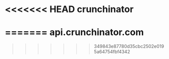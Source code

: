 <<<<<<< HEAD
crunchinator
============
=======
api.crunchinator.com
====================
>>>>>>> 349843e87780d35cbc2502e0195a64754fbf4342
